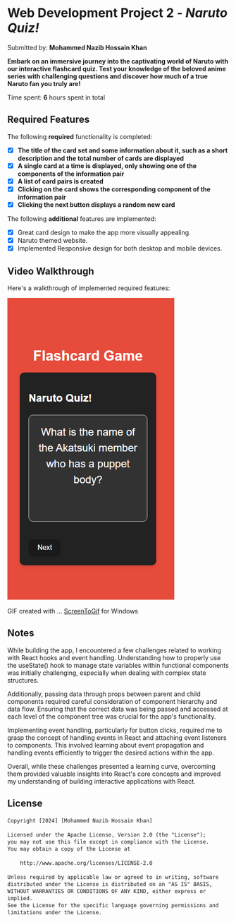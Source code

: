 # Web Development Project 2 - *Naruto Quiz!*

Submitted by: **Mohammed Nazib Hossain Khan**

**Embark on an immersive journey into the captivating world of Naruto with our interactive flashcard quiz. Test your knowledge of the beloved anime series with challenging questions and discover how much of a true Naruto fan you truly are!**

Time spent: **6** hours spent in total

## Required Features

The following **required** functionality is completed:

- [X] **The title of the card set and some information about it, such as a short description and the total number of cards are displayed**
- [X] **A single card at a time is displayed, only showing one of the components of the information pair**
- [X] **A list of card pairs is created**
- [X] **Clicking on the card shows the corresponding component of the information pair**
- [X] **Clicking the next button displays a random new card**

The following **additional** features are implemented:

* [X] Great card design to make the app more visually appealing.
* [X] Naruto themed website.
* [X] Implemented Responsive design for both desktop and mobile devices.

## Video Walkthrough

Here's a walkthrough of implemented required features:

<img src='src\assets\narutoFlashcards.gif' title='Video Walkthrough' width='' alt='Video Walkthrough' />

<!-- Replace this with whatever GIF tool you used! -->
GIF created with ... [ScreenToGif](https://www.screentogif.com/) for Windows


## Notes

While building the app, I encountered a few challenges related to working with React hooks and event handling. Understanding how to properly use the useState() hook to manage state variables within functional components was initially challenging, especially when dealing with complex state structures.

Additionally, passing data through props between parent and child components required careful consideration of component hierarchy and data flow. Ensuring that the correct data was being passed and accessed at each level of the component tree was crucial for the app's functionality.

Implementing event handling, particularly for button clicks, required me to grasp the concept of handling events in React and attaching event listeners to components. This involved learning about event propagation and handling events efficiently to trigger the desired actions within the app.

Overall, while these challenges presented a learning curve, overcoming them provided valuable insights into React's core concepts and improved my understanding of building interactive applications with React.

## License

    Copyright [2024] [Mohammed Nazib Hossain Khan]

    Licensed under the Apache License, Version 2.0 (the "License");
    you may not use this file except in compliance with the License.
    You may obtain a copy of the License at

        http://www.apache.org/licenses/LICENSE-2.0

    Unless required by applicable law or agreed to in writing, software
    distributed under the License is distributed on an "AS IS" BASIS,
    WITHOUT WARRANTIES OR CONDITIONS OF ANY KIND, either express or implied.
    See the License for the specific language governing permissions and
    limitations under the License.
